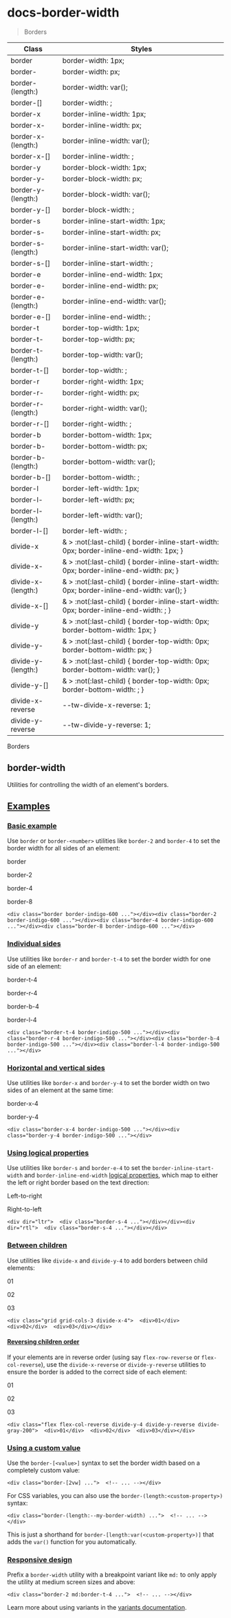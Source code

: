 # docs-border-width

> Borders

| Class                               | Styles                                                                                                     |
| ----------------------------------- | ---------------------------------------------------------------------------------------------------------- |
| border                              | border-width: 1px;                                                                                         |
| border-<number>                     | border-width: <number>px;                                                                                  |
| border-(length:<custom-property>)   | border-width: var(<custom-property>);                                                                      |
| border-[<value>]                    | border-width: <value>;                                                                                     |
| border-x                            | border-inline-width: 1px;                                                                                  |
| border-x-<number>                   | border-inline-width: <number>px;                                                                           |
| border-x-(length:<custom-property>) | border-inline-width: var(<custom-property>);                                                               |
| border-x-[<value>]                  | border-inline-width: <value>;                                                                              |
| border-y                            | border-block-width: 1px;                                                                                   |
| border-y-<number>                   | border-block-width: <number>px;                                                                            |
| border-y-(length:<custom-property>) | border-block-width: var(<custom-property>);                                                                |
| border-y-[<value>]                  | border-block-width: <value>;                                                                               |
| border-s                            | border-inline-start-width: 1px;                                                                            |
| border-s-<number>                   | border-inline-start-width: <number>px;                                                                     |
| border-s-(length:<custom-property>) | border-inline-start-width: var(<custom-property>);                                                         |
| border-s-[<value>]                  | border-inline-start-width: <value>;                                                                        |
| border-e                            | border-inline-end-width: 1px;                                                                              |
| border-e-<number>                   | border-inline-end-width: <number>px;                                                                       |
| border-e-(length:<custom-property>) | border-inline-end-width: var(<custom-property>);                                                           |
| border-e-[<value>]                  | border-inline-end-width: <value>;                                                                          |
| border-t                            | border-top-width: 1px;                                                                                     |
| border-t-<number>                   | border-top-width: <number>px;                                                                              |
| border-t-(length:<custom-property>) | border-top-width: var(<custom-property>);                                                                  |
| border-t-[<value>]                  | border-top-width: <value>;                                                                                 |
| border-r                            | border-right-width: 1px;                                                                                   |
| border-r-<number>                   | border-right-width: <number>px;                                                                            |
| border-r-(length:<custom-property>) | border-right-width: var(<custom-property>);                                                                |
| border-r-[<value>]                  | border-right-width: <value>;                                                                               |
| border-b                            | border-bottom-width: 1px;                                                                                  |
| border-b-<number>                   | border-bottom-width: <number>px;                                                                           |
| border-b-(length:<custom-property>) | border-bottom-width: var(<custom-property>);                                                               |
| border-b-[<value>]                  | border-bottom-width: <value>;                                                                              |
| border-l                            | border-left-width: 1px;                                                                                    |
| border-l-<number>                   | border-left-width: <number>px;                                                                             |
| border-l-(length:<custom-property>) | border-left-width: var(<custom-property>);                                                                 |
| border-l-[<value>]                  | border-left-width: <value>;                                                                                |
| divide-x                            | & > :not(:last-child) { border-inline-start-width: 0px; border-inline-end-width: 1px; }                    |
| divide-x-<number>                   | & > :not(:last-child) { border-inline-start-width: 0px; border-inline-end-width: <number>px; }             |
| divide-x-(length:<custom-property>) | & > :not(:last-child) { border-inline-start-width: 0px; border-inline-end-width: var(<custom-property>); } |
| divide-x-[<value>]                  | & > :not(:last-child) { border-inline-start-width: 0px; border-inline-end-width: <value>; }                |
| divide-y                            | & > :not(:last-child) { border-top-width: 0px; border-bottom-width: 1px; }                                 |
| divide-y-<number>                   | & > :not(:last-child) { border-top-width: 0px; border-bottom-width: <number>px; }                          |
| divide-y-(length:<custom-property>) | & > :not(:last-child) { border-top-width: 0px; border-bottom-width: var(<custom-property>); }              |
| divide-y-[<value>]                  | & > :not(:last-child) { border-top-width: 0px; border-bottom-width: <value>; }                             |
| divide-x-reverse                    | --tw-divide-x-reverse: 1;                                                                                  |
| divide-y-reverse                    | --tw-divide-y-reverse: 1;                                                                                  |

Borders

## border-width

Utilities for controlling the width of an element's borders.

## [Examples](#examples)

### [Basic example](#basic-example)

Use `border` or `border-<number>` utilities like `border-2` and `border-4` to set the border width for all sides of an element:

border

border-2

border-4

border-8

    <div class="border border-indigo-600 ..."></div><div class="border-2 border-indigo-600 ..."></div><div class="border-4 border-indigo-600 ..."></div><div class="border-8 border-indigo-600 ..."></div>

### [Individual sides](#individual-sides)

Use utilities like `border-r` and `border-t-4` to set the border width for one side of an element:

border-t-4

border-r-4

border-b-4

border-l-4

    <div class="border-t-4 border-indigo-500 ..."></div><div class="border-r-4 border-indigo-500 ..."></div><div class="border-b-4 border-indigo-500 ..."></div><div class="border-l-4 border-indigo-500 ..."></div>

### [Horizontal and vertical sides](#horizontal-and-vertical-sides)

Use utilities like `border-x` and `border-y-4` to set the border width on two sides of an element at the same time:

border-x-4

border-y-4

    <div class="border-x-4 border-indigo-500 ..."></div><div class="border-y-4 border-indigo-500 ..."></div>

### [Using logical properties](#using-logical-properties)

Use utilities like `border-s` and `border-e-4` to set the `border-inline-start-width` and `border-inline-end-width` [logical properties](https://developer.mozilla.org/en-US/docs/Web/CSS/CSS_Logical_Properties/Basic_concepts), which map to either the left or right border based on the text direction:

Left-to-right

Right-to-left

    <div dir="ltr">  <div class="border-s-4 ..."></div></div><div dir="rtl">  <div class="border-s-4 ..."></div></div>

### [Between children](#between-children)

Use utilities like `divide-x` and `divide-y-4` to add borders between child elements:

01

02

03

    <div class="grid grid-cols-3 divide-x-4">  <div>01</div>  <div>02</div>  <div>03</div></div>

#### [Reversing children order](#reversing-children-order)

If your elements are in reverse order (using say `flex-row-reverse` or `flex-col-reverse`), use the `divide-x-reverse` or `divide-y-reverse` utilities to ensure the border is added to the correct side of each element:

01

02

03

    <div class="flex flex-col-reverse divide-y-4 divide-y-reverse divide-gray-200">  <div>01</div>  <div>02</div>  <div>03</div></div>

### [Using a custom value](#using-a-custom-value)

Use the `border-[<value>]` syntax to set the border width based on a completely custom value:

    <div class="border-[2vw] ...">  <!-- ... --></div>

For CSS variables, you can also use the `border-(length:<custom-property>)` syntax:

    <div class="border-(length:--my-border-width) ...">  <!-- ... --></div>

This is just a shorthand for `border-[length:var(<custom-property>)]` that adds the `var()` function for you automatically.

### [Responsive design](#responsive-design)

Prefix a `border-width` utility with a breakpoint variant like `md:` to only apply the utility at medium screen sizes and above:

    <div class="border-2 md:border-t-4 ...">  <!-- ... --></div>

Learn more about using variants in the [variants documentation](/docs/hover-focus-and-other-states).
